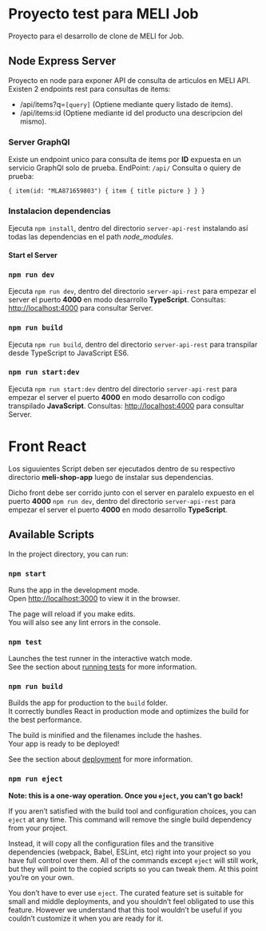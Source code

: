 # Proyecto test para MELI Job
Proyecto para el desarrollo de clone de MELI for Job.

## Node Express Server

Proyecto en node para exponer API de consulta de articulos en MELI API.
Existen 2 endpoints rest para consultas de items:
- /api/items?q=`[query]` (Optiene mediante query listado de items).
- /api/items:id  (Optiene mediante id del producto una descripcion del mismo).

### Server GraphQl
Existe un endpoint unico para consulta de items por __ID__ expuesta en un servicio GraphQl solo de prueba.
EndPoint: `/api/`
Consulta o quiery de prueba:

`{
  item(id: "MLA871659803") {
    item {
      title
      picture
    }
  }
}`
### Instalacion dependencias
Ejecuta `npm install`, dentro del directorio `server-api-rest` instalando así todas las dependencias en el path _node\_modules_.

#### Start el Server

### `npm run dev`
Ejecuta `npm run dev`, dentro del directorio `server-api-rest` para empezar el server el puerto __4000__ en modo desarrollo __TypeScript__.
Consultas: [http://localhost:4000](http://localhost:4000) para consultar Server.

### `npm run build`
Ejecuta `npm run build`, dentro del directorio `server-api-rest` para transpilar desde TypeScript to JavaScript ES6.

### `npm run start:dev`
Ejecuta `npm run start:dev` dentro del directorio `server-api-rest` para empezar el server el puerto __4000__ en modo desarrollo con codigo transpilado __JavaScript__.
Consultas: [http://localhost:4000](http://localhost:4000) para consultar Server.

# Front React
Los siguuientes Script deben ser ejecutados dentro de su respectivo directorio __meli-shop-app__ luego de instalar sus dependencias.

Dicho front debe ser corrido junto con el server en paralelo expuesto en el puerto __4000__
`npm run dev`, dentro del directorio `server-api-rest` para empezar el server el puerto __4000__ en modo desarrollo __TypeScript__.

## Available Scripts

In the project directory, you can run:

### `npm start`

Runs the app in the development mode.<br />
Open [http://localhost:3000](http://localhost:3000) to view it in the browser.

The page will reload if you make edits.<br />
You will also see any lint errors in the console.

### `npm test`

Launches the test runner in the interactive watch mode.<br />
See the section about [running tests](https://facebook.github.io/create-react-app/docs/running-tests) for more information.

### `npm run build`

Builds the app for production to the `build` folder.<br />
It correctly bundles React in production mode and optimizes the build for the best performance.

The build is minified and the filenames include the hashes.<br />
Your app is ready to be deployed!

See the section about [deployment](https://facebook.github.io/create-react-app/docs/deployment) for more information.

### `npm run eject`

**Note: this is a one-way operation. Once you `eject`, you can’t go back!**

If you aren’t satisfied with the build tool and configuration choices, you can `eject` at any time. This command will remove the single build dependency from your project.

Instead, it will copy all the configuration files and the transitive dependencies (webpack, Babel, ESLint, etc) right into your project so you have full control over them. All of the commands except `eject` will still work, but they will point to the copied scripts so you can tweak them. At this point you’re on your own.

You don’t have to ever use `eject`. The curated feature set is suitable for small and middle deployments, and you shouldn’t feel obligated to use this feature. However we understand that this tool wouldn’t be useful if you couldn’t customize it when you are ready for it.
